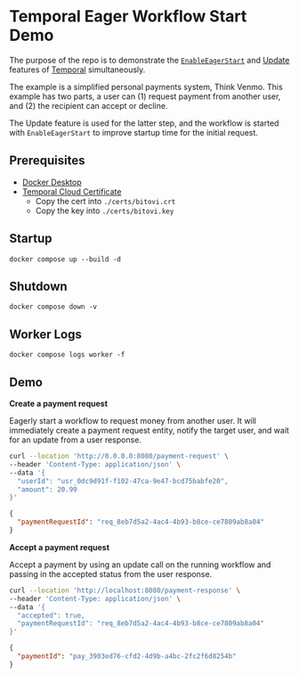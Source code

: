 # Temporal Eager Workflow Start Demo

The purpose of the repo is to demonstrate the [`EnableEagerStart`](https://temporal.io/blog/improving-latency-with-eager-workflow-start) and [Update](https://docs.temporal.io/develop/go/message-passing#updates) features of [Temporal](https://temporal.io/) simultaneously.

The example is a simplified personal payments system, Think Venmo. This example has two parts, a user can (1) request payment from another user, and (2) the recipient can accept or decline.

The Update feature is used for the latter step, and the workflow is started with `EnableEagerStart` to improve startup time for the initial request.

## Prerequisites

- [Docker Desktop](https://www.docker.com/products/docker-desktop/)
- [Temporal Cloud Certificate](https://bitovi.1password.com/vaults/z75qtkoicixtf5wbyu6ctr7ngq/allitems/y3nijldomzjm34joflb34tedkm/)
  - Copy the cert into `./certs/bitovi.crt`
  - Copy the key into `./certs/bitovi.key`

## Startup

`docker compose up --build -d`

## Shutdown

`docker compose down -v`

## Worker Logs

`docker compose logs worker -f`

## Demo

__Create a payment request__

Eagerly start a workflow to request money from another user. It will immediately create a payment request entity, notify the target user, and wait for an update from a user response.

```bash
curl --location 'http://0.0.0.0:8080/payment-request' \
--header 'Content-Type: application/json' \
--data '{
  "userId": "usr_0dc9d91f-f102-47ca-9e47-bcd75babfe20",
  "amount": 20.99
}'
```
```json
{
  "paymentRequestId": "req_8eb7d5a2-4ac4-4b93-b8ce-ce7809ab8a04"
}
```

__Accept a payment request__

Accept a payment by using an update call on the running workflow and passing in the accepted status from the user response.

```bash
curl --location 'http://localhost:8080/payment-response' \
--header 'Content-Type: application/json' \
--data '{
  "accepted": true,
  "paymentRequestId": "req_8eb7d5a2-4ac4-4b93-b8ce-ce7809ab8a04"
}'
```

```json
{
  "paymentId": "pay_3903ed76-cfd2-4d9b-a4bc-2fc2f6d8254b"
}
```